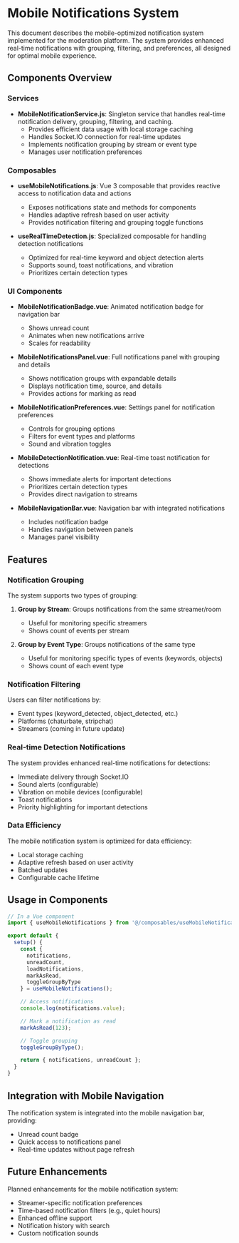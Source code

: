 # Mobile Notifications System

This document describes the mobile-optimized notification system implemented for the moderation platform. The system provides enhanced real-time notifications with grouping, filtering, and preferences, all designed for optimal mobile experience.

## Components Overview

### Services

- **MobileNotificationService.js**: Singleton service that handles real-time notification delivery, grouping, filtering, and caching.
  - Provides efficient data usage with local storage caching
  - Handles Socket.IO connection for real-time updates
  - Implements notification grouping by stream or event type
  - Manages user notification preferences

### Composables

- **useMobileNotifications.js**: Vue 3 composable that provides reactive access to notification data and actions
  - Exposes notifications state and methods for components
  - Handles adaptive refresh based on user activity
  - Provides notification filtering and grouping toggle functions

- **useRealTimeDetection.js**: Specialized composable for handling detection notifications
  - Optimized for real-time keyword and object detection alerts
  - Supports sound, toast notifications, and vibration
  - Prioritizes certain detection types

### UI Components

- **MobileNotificationBadge.vue**: Animated notification badge for navigation bar
  - Shows unread count
  - Animates when new notifications arrive
  - Scales for readability

- **MobileNotificationsPanel.vue**: Full notifications panel with grouping and details
  - Shows notification groups with expandable details
  - Displays notification time, source, and details
  - Provides actions for marking as read

- **MobileNotificationPreferences.vue**: Settings panel for notification preferences
  - Controls for grouping options
  - Filters for event types and platforms
  - Sound and vibration toggles

- **MobileDetectionNotification.vue**: Real-time toast notification for detections
  - Shows immediate alerts for important detections
  - Prioritizes certain detection types
  - Provides direct navigation to streams

- **MobileNavigationBar.vue**: Navigation bar with integrated notifications
  - Includes notification badge
  - Handles navigation between panels
  - Manages panel visibility

## Features

### Notification Grouping

The system supports two types of grouping:

1. **Group by Stream**: Groups notifications from the same streamer/room
   - Useful for monitoring specific streamers
   - Shows count of events per stream

2. **Group by Event Type**: Groups notifications of the same type
   - Useful for monitoring specific types of events (keywords, objects)
   - Shows count of each event type

### Notification Filtering

Users can filter notifications by:

- Event types (keyword_detected, object_detected, etc.)
- Platforms (chaturbate, stripchat)
- Streamers (coming in future update)

### Real-time Detection Notifications

The system provides enhanced real-time notifications for detections:

- Immediate delivery through Socket.IO
- Sound alerts (configurable)
- Vibration on mobile devices (configurable)
- Toast notifications
- Priority highlighting for important detections

### Data Efficiency

The mobile notification system is optimized for data efficiency:

- Local storage caching
- Adaptive refresh based on user activity
- Batched updates
- Configurable cache lifetime

## Usage in Components

```javascript
// In a Vue component
import { useMobileNotifications } from '@/composables/useMobileNotifications';

export default {
  setup() {
    const { 
      notifications, 
      unreadCount,
      loadNotifications,
      markAsRead,
      toggleGroupByType 
    } = useMobileNotifications();

    // Access notifications
    console.log(notifications.value);

    // Mark a notification as read
    markAsRead(123);

    // Toggle grouping
    toggleGroupByType();

    return { notifications, unreadCount };
  }
}
```

## Integration with Mobile Navigation

The notification system is integrated into the mobile navigation bar, providing:

- Unread count badge
- Quick access to notifications panel
- Real-time updates without page refresh

## Future Enhancements

Planned enhancements for the mobile notification system:

- Streamer-specific notification preferences
- Time-based notification filters (e.g., quiet hours)
- Enhanced offline support
- Notification history with search
- Custom notification sounds